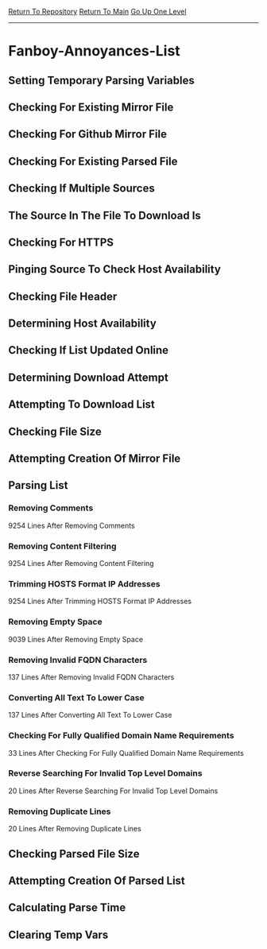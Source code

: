 [Return To Repository](https://github.com/deathbybandaid/piholeparser/)
[Return To Main](https://github.com/deathbybandaid/piholeparser/blob/master/RecentRunLogs/Mainlog.md)
[Go Up One Level](https://github.com/deathbybandaid/piholeparser/blob/master/RecentRunLogs/TopLevelScripts/30-Processing-Blacklists.md)
____________________________________
# Fanboy-Annoyances-List
## Setting Temporary Parsing Variables
## Checking For Existing Mirror File
## Checking For Github Mirror File
## Checking For Existing Parsed File
## Checking If Multiple Sources
## The Source In The File To Download Is
## Checking For HTTPS
## Pinging Source To Check Host Availability
## Checking File Header
## Determining Host Availability
## Checking If List Updated Online
## Determining Download Attempt
## Attempting To Download List
## Checking File Size
## Attempting Creation Of Mirror File
## Parsing List
### Removing Comments
9254 Lines After Removing Comments
### Removing Content Filtering
9254 Lines After Removing Content Filtering
### Trimming HOSTS Format IP Addresses
9254 Lines After Trimming HOSTS Format IP Addresses
### Removing Empty Space
9039 Lines After Removing Empty Space
### Removing Invalid FQDN Characters
137 Lines After Removing Invalid FQDN Characters
### Converting All Text To Lower Case
137 Lines After Converting All Text To Lower Case
### Checking For Fully Qualified Domain Name Requirements
33 Lines After Checking For Fully Qualified Domain Name Requirements
### Reverse Searching For Invalid Top Level Domains
20 Lines After Reverse Searching For Invalid Top Level Domains
### Removing Duplicate Lines
20 Lines After Removing Duplicate Lines
## Checking Parsed File Size
## Attempting Creation Of Parsed List
## Calculating Parse Time
## Clearing Temp Vars
